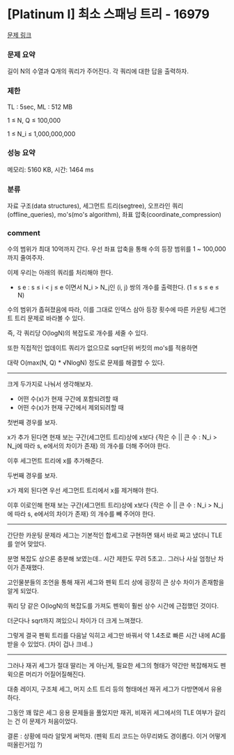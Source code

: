 
# [Platinum I] 최소 스패닝 트리 - 16979

[문제 링크](https://www.acmicpc.net/problem/16979)

### 문제 요약

<p> 길이 N의 수열과 Q개의 쿼리가 주어진다. 각 쿼리에 대한 답을 출력하자. </p>

### 제한

TL : 5sec, ML : 512 MB

1 ≤ N, Q ≤ 100,000

1 ≤ N_i ≤ 1,000,000,000

### 성능 요약

메모리: 5160 KB, 시간: 1464 ms

### 분류

자료 구조(data structures), 세그먼트 트리(segtree), 오프라인 쿼리(offline_queries), mo's(mo's algorithm), 좌표 압축(coordinate_compression)

### comment

수의 범위가 최대 10억까지 간다. 우선 좌표 압축을 통해 수의 등장 범위를 1 ~ 100,000까지 줄여주자.

이제 우리는 아래의 쿼리를 처리해야 한다.

* s e : s ≤ i < j ≤ e 이면서 N_i > N_j인 (i, j) 쌍의 개수를 출력한다. (1 ≤ s ≤ e ≤ N)

수의 범위가 좁혀졌음에 따라, 이를 그대로 인덱스 삼아 등장 횟수에 따른 카운팅 세그먼트 트리 문제로 바라볼 수 있다.

즉, 각 쿼리당 O(logN)의 복잡도로 개수를 세줄 수 있다.

또한 직접적인 업데이트 쿼리가 없으므로 sqrt단위 버킷의 mo's를 적용하면

대략 O(max(N, Q) * √NlogN) 정도로 문제를 해결할 수 있다.

-----------------------------------------------------------------------------------------------------------------------------------------------------------------------

크게 두가지로 나눠서 생각해보자.

* 어떤 수(x)가 현재 구간에 포함되려할 때
* 어떤 수(x)가 현재 구간에서 제외되려할 때

첫번째 경우를 보자.

x가 추가 된다면 현재 보는 구간(세그먼트 트리)상에 x보다 {작은 수 || 큰 수 : N_i > N_j에 따라 s, e에서의 차이가 존재} 의 개수를 더해 주어야 한다.

이후 세그먼트 트리에 x를 추가해준다.

두번째 경우를 보자.

x가 제외 된다면 우선 세그먼트 트리에서 x를 제거해야 한다.

이후 이로인해 현재 보는 구간(세그먼트 트리)상에 x보다 {작은 수 || 큰 수 : N_i > N_j에 따라 s, e에서의 차이가 존재} 의 개수를 빼 주어야 한다.

-----------------------------------------------------------------------------------------------------------------------------------------------------------------------

간단한 카운팅 문제라 세그는 기본적인 합세그로 구현하면 돼서 바로 짜고 냈더니 TLE를 얻어 맞았다.

분명 복잡도 상으론 충분해 보였는데.. 시간 제한도 무려 5초고.. 그러나 사실 엄청난 차이가 존재했다.

고인물분들의 조언을 통해 재귀 세그와 펜윅 트리 상에 굉장히 큰 상수 차이가 존재함을 알게 되었다.

쿼리 당 같은 O(logN)의 복잡도를 가져도 펜윅이 훨씬 상수 시간에 근접했던 것이다.

더군다나 sqrt까지 껴있으니 차이가 더 크게 느껴졌다.

그렇게 결국 펜윅 트리를 다음날 익히고 세그만 바꿔서 약 1.4초로 빠른 시간 내에 AC를 받을 수 있었다. (차이 겁나 크네..)

-----------------------------------------------------------------------------------------------------------------------------------------------------------------------

그러나 재귀 세그가 절대 딸리는 게 아닌게, 필요한 세그의 형태가 약간만 복잡해져도 펜윅으론 머리가 어질어질해진다.

대충 레이지, 구조체 세그, 머지 소트 트리 등의 형태에선 재귀 세그가 다방면에서 유용하다.

그동안 꽤 많은 세그 응용 문제들을 풀었지만 재귀, 비재귀 세그에서의 TLE 여부가 갈리는 건 이 문제가 처음이었다.

결론 : 상황에 따라 알맞게 써먹자. (펜윅 트리 코드는 아무리봐도 경이롭다. 이거 어떻게 떠올린거임 ?)
